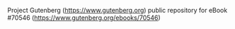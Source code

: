 Project Gutenberg (https://www.gutenberg.org) public repository for
eBook #70546 (https://www.gutenberg.org/ebooks/70546)
